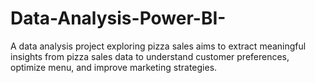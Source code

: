 # Data-Analysis-Power-BI-
A data analysis project exploring pizza sales aims to extract meaningful insights from pizza sales data to understand customer preferences, optimize menu, and improve marketing strategies.
